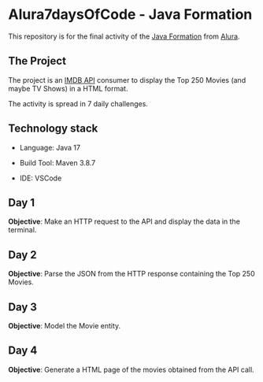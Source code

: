 # Alura7daysOfCode - Java Formation

This repository is for the final activity of the [Java Formation](https://cursos.alura.com.br/formacao-java) from [Alura](https://www.alura.com.br/).


## The Project

The project is an [IMDB API](https://imdb-api.com/api) consumer to display the Top 250 Movies (and maybe TV Shows) in a HTML format.

The activity is spread in 7 daily challenges.

## Technology stack

* Language: Java 17

* Build Tool: Maven 3.8.7

* IDE: VSCode

## Day 1

__Objective__: Make an HTTP request to the API and display the data in the terminal.

## Day 2

__Objective__: Parse the JSON from the HTTP response containing the Top 250 Movies.

## Day 3

__Objective__: Model the Movie entity.

## Day 4

__Objective__: Generate a HTML page of the movies obtained from the API call. 